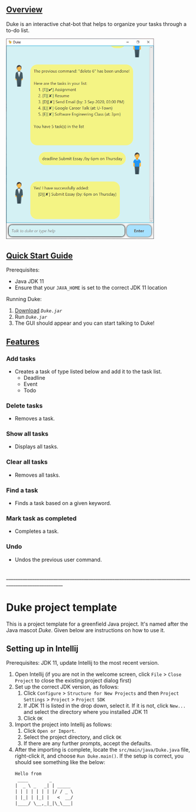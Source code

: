 ## <ins>Overview</ins>
Duke is an interactive chat-bot that helps to organize your tasks through a to-do list.

<img src="https://raw.githubusercontent.com/eugene3231/ip/master/docs/Ui.png" width="400">

## <ins>Quick Start Guide</ins>
Prerequisites:

* Java JDK 11
* Ensure that your `JAVA_HOME` is set to the correct JDK 11 location

Running Duke:
  1. [Download](https://github.com/eugene3231/ip/releases) *`Duke.jar`*
  2. Run *`Duke.jar`*
  3. The GUI should appear and you can start talking to Duke!


## <ins>Features</ins>

### Add tasks
* Creates a task of type listed below and add it to the task list.
  - Deadline
  - Event
  - Todo

### Delete tasks
* Removes a task.

### Show all tasks
* Displays all tasks.

### Clear all tasks
* Removes all tasks.

### Find a task
* Finds a task based on a given keyword.

### Mark task as completed
* Completes a task.

### Undo 
* Undos the previous user command.

</br>
______________________________________________________________________________________________________
</br>

# Duke project template

This is a project template for a greenfield Java project. It's named after the Java mascot _Duke_. Given below are instructions on how to use it.

## Setting up in Intellij

Prerequisites: JDK 11, update Intellij to the most recent version.

1. Open Intellij (if you are not in the welcome screen, click `File` > `Close Project` to close the existing project dialog first)
1. Set up the correct JDK version, as follows:
   1. Click `Configure` > `Structure for New Projects` and then `Project Settings` > `Project` > `Project SDK`
   1. If JDK 11 is listed in the drop down, select it. If it is not, click `New...` and select the directory where you installed JDK 11
   1. Click `OK`
1. Import the project into Intellij as follows:
   1. Click `Open or Import`.
   1. Select the project directory, and click `OK`
   1. If there are any further prompts, accept the defaults.
1. After the importing is complete, locate the `src/main/java/Duke.java` file, right-click it, and choose `Run Duke.main()`. If the setup is correct, you should see something like the below:
   ```
   Hello from
    ____        _        
   |  _ \ _   _| | _____ 
   | | | | | | | |/ / _ \
   | |_| | |_| |   <  __/
   |____/ \__,_|_|\_\___|
   ```
